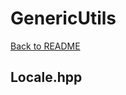 # GenericUtils
[Back to README](https://www.github.com/Stephen-ODriscoll/GenericUtils/blob/main/README.md#documentation)

## Locale.hpp
